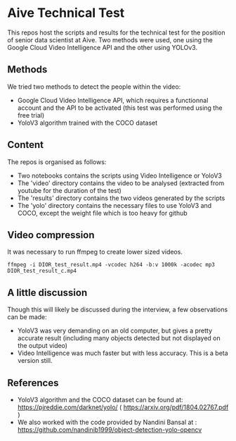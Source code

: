 # Aive Technical Test
This repos host the scripts and results for the technical test for the position of senior data scientist at Aive.
Two methods were used, one using the Google Cloud Video Intelligence API and the other using YOLOv3.

## Methods
We tried two methods to detect the people within the video:

- Google Cloud Video Intelligence API, which requires a functionnal account and the API to be activated (this test was performed using the free trial)
- YoloV3 algorithm trained with the COCO dataset

## Content
The repos is organised as follows:

- Two notebooks contains the scripts using Video Intelligence or YoloV3
- The 'video' directory contains the video to be analysed (extracted from youtube for the duration of the test)
- The 'results' directory contains the two videos generated by the scripts
- The 'yolo' directory contains the necessary files to use YoloV3 and COCO, except the weight file which is too heavy for github

## Video compression
It was necessary to run ffmpeg to create lower sized videos.

`ffmpeg -i DIOR_test_result.mp4 -vcodec h264 -b:v 1000k -acodec mp3 DIOR_test_result_c.mp4`

## A little discussion
Though this will likely be discussed during the interview, a few observations can be made:

- YoloV3 was very demanding on an old computer, but gives a pretty accurate result (including many objects detected but not displayed on the output video)
- Video Intelligence was much faster but with less accuracy. This is a beta version still.

## References

- YoloV3 algorithm and the COCO dataset can be found at: https://pjreddie.com/darknet/yolo/ ( https://arxiv.org/pdf/1804.02767.pdf )
- We also worked with the code provided by Nandini Bansal at : https://github.com/nandinib1999/object-detection-yolo-opencv
